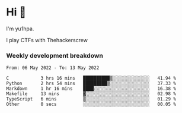 # Hi 👋

I'm yu1hpa.

I play CTFs with Thehackerscrew

### Weekly development breakdown

<!--START_SECTION:waka-->

```text
From: 06 May 2022 - To: 13 May 2022

C            3 hrs 16 mins   ██████████▒░░░░░░░░░░░░░░   41.94 %
Python       2 hrs 54 mins   █████████▒░░░░░░░░░░░░░░░   37.33 %
Markdown     1 hr 16 mins    ████░░░░░░░░░░░░░░░░░░░░░   16.38 %
Makefile     13 mins         ▓░░░░░░░░░░░░░░░░░░░░░░░░   02.98 %
TypeScript   6 mins          ▒░░░░░░░░░░░░░░░░░░░░░░░░   01.29 %
Other        0 secs          ░░░░░░░░░░░░░░░░░░░░░░░░░   00.05 %
```

<!--END_SECTION:waka-->

